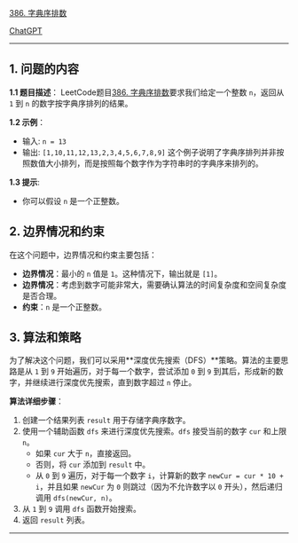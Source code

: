 [386. 字典序排数](https://leetcode.cn/problems/lexicographical-numbers)

[ChatGPT](https://chat.openai.com/share/3059a809-ec8f-42f7-adc8-2145e1533c4a)

---

## 1. 问题的内容
**1.1 题目描述**：
LeetCode题目[386. 字典序排数](https://leetcode.cn/problems/lexicographical-numbers)要求我们给定一个整数 `n`，返回从 `1` 到 `n` 的数字按字典序排列的结果。

**1.2 示例**：
- 输入: `n = 13`
- 输出: `[1,10,11,12,13,2,3,4,5,6,7,8,9]`
这个例子说明了字典序排列并非按照数值大小排列，而是按照每个数字作为字符串时的字典序来排列的。


**1.3 提示**:
- 你可以假设 `n` 是一个正整数。

## 2. 边界情况和约束
在这个问题中，边界情况和约束主要包括：
- **边界情况**：最小的 `n` 值是 `1`。这种情况下，输出就是 `[1]`。
- **边界情况**：考虑到数字可能非常大，需要确认算法的时间复杂度和空间复杂度是否合理。
- **约束**：`n` 是一个正整数。



## 3. 算法和策略
为了解决这个问题，我们可以采用**深度优先搜索（DFS）**策略。算法的主要思路是从 `1` 到 `9` 开始遍历，对于每一个数字，尝试添加 `0` 到 `9` 到其后，形成新的数字，并继续进行深度优先搜索，直到数字超过 `n` 停止。

**算法详细步骤**：
1. 创建一个结果列表 `result` 用于存储字典序数字。
2. 使用一个辅助函数 `dfs` 来进行深度优先搜索。`dfs` 接受当前的数字 `cur` 和上限 `n`。
   - 如果 `cur` 大于 `n`，直接返回。
   - 否则，将 `cur` 添加到 `result` 中。
   - 从 `0` 到 `9` 遍历，对于每一个数字 `i`，计算新的数字 `newCur = cur * 10 + i`，并且如果 `newCur` 为 `0` 则跳过（因为不允许数字以 `0` 开头），然后递归调用 `dfs(newCur, n)`。
3. 从 `1` 到 `9` 调用 `dfs` 函数开始搜索。
4. 返回 `result` 列表。

---
